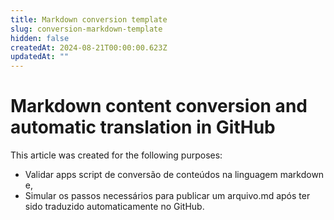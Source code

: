 ```yaml
---
title: Markdown conversion template
slug: conversion-markdown-template
hidden: false
createdAt: 2024-08-21T00:00:00.623Z
updatedAt: ""
---
```


# Markdown content conversion and automatic translation in GitHub

This article was created for the following purposes:

- Validar apps script de conversão de conteúdos na linguagem markdown e,
- Simular os passos necessários para publicar um arquivo.md após ter sido traduzido automaticamente no GitHub.
